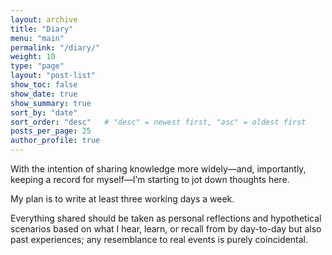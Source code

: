```yaml
---
layout: archive
title: "Diary"
menu: "main"
permalink: "/diary/"
weight: 10
type: "page"
layout: "post-list"
show_toc: false
show_date: true
show_summary: true
sort_by: "date"
sort_order: "desc"   # "desc" = newest first, "asc" = oldest first
posts_per_page: 25
author_profile: true
---
```


With the intention of sharing knowledge more widely—and, importantly, keeping a record for myself—I’m starting to jot down thoughts here. 

My plan is to write at least three working days a week. 

Everything shared should be taken as personal reflections and hypothetical scenarios based on what I hear, learn, or recall from by day-to-day but also past experiences; any resemblance to real events is purely coincidental.
